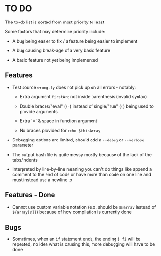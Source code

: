 # TO DO

The to-do list is sorted from most priority to least

Some factors that may determine priority include:

  - A bug being easier to fix / a feature being easier
   to implement

  - A bug causing break-age of a very basic feature

  - A basic feature not yet being implemented

## Features

* Test source `wrong.fy` does not pick up on all errors - notably:
   - Extra argument `firstArg` not inside parenthesis (invalid syntax)

   - Double braces/"eval" (`((`) instead of single/"run" (`(`) being
     used to provide arguments

   - Extra '=' & space in function argument

   - No braces provided for `echo $thisArray`

* Debugging options are limited, should add a `--debug` or
  `--verbose` parameter

* The output bash file is quite messy mostly because of the lack
  of the tabs/indents

* Interpreted by line-by-line meaning you can't do things like
  append a comment to the end of code or have more than code
  on one line and must instead use a newline to

## Features - Done

* Cannot use custom variable notation (e.g. should be `$@array`
  instead of `${array[@]}`) because of how compilation is
  currently done

## Bugs

* Sometimes, when an `if` statement ends, the ending `} fi` will
  be repeated, no idea what is causing this, more debugging will
  have to be done
